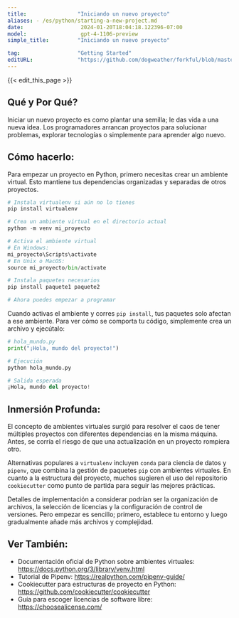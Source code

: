 ```yaml
---
title:                "Iniciando un nuevo proyecto"
aliases: - /es/python/starting-a-new-project.md
date:                  2024-01-20T18:04:18.122396-07:00
model:                 gpt-4-1106-preview
simple_title:         "Iniciando un nuevo proyecto"

tag:                  "Getting Started"
editURL:              "https://github.com/dogweather/forkful/blob/master/content/es/python/starting-a-new-project.md"
---
```


{{< edit_this_page >}}

## Qué y Por Qué?
Iniciar un nuevo proyecto es como plantar una semilla; le das vida a una nueva idea. Los programadores arrancan proyectos para solucionar problemas, explorar tecnologías o simplemente para aprender algo nuevo.

## Cómo hacerlo:
Para empezar un proyecto en Python, primero necesitas crear un ambiente virtual. Esto mantiene tus dependencias organizadas y separadas de otros proyectos.

```Python
# Instala virtualenv si aún no lo tienes
pip install virtualenv

# Crea un ambiente virtual en el directorio actual
python -m venv mi_proyecto

# Activa el ambiente virtual
# En Windows:
mi_proyecto\Scripts\activate
# En Unix o MacOS:
source mi_proyecto/bin/activate

# Instala paquetes necesarios
pip install paquete1 paquete2

# Ahora puedes empezar a programar
```

Cuando activas el ambiente y corres `pip install`, tus paquetes solo afectan a ese ambiente. Para ver cómo se comporta tu código, simplemente crea un archivo y ejecútalo:

```Python
# hola_mundo.py
print("¡Hola, mundo del proyecto!")

# Ejecución
python hola_mundo.py

# Salida esperada
¡Hola, mundo del proyecto!
```

## Inmersión Profunda:
El concepto de ambientes virtuales surgió para resolver el caos de tener múltiples proyectos con diferentes dependencias en la misma máquina. Antes, se corría el riesgo de que una actualización en un proyecto rompiera otro. 

Alternativas populares a `virtualenv` incluyen `conda` para ciencia de datos y `pipenv`, que combina la gestión de paquetes `pip` con ambientes virtuales. En cuanto a la estructura del proyecto, muchos sugieren el uso del repositorio `cookiecutter` como punto de partida para seguir las mejores prácticas.

Detalles de implementación a considerar podrían ser la organización de archivos, la selección de licencias y la configuración de control de versiones. Pero empezar es sencillo; primero, establece tu entorno y luego gradualmente añade más archivos y complejidad.

## Ver También:
- Documentación oficial de Python sobre ambientes virtuales: https://docs.python.org/3/library/venv.html
- Tutorial de Pipenv: https://realpython.com/pipenv-guide/
- Cookiecutter para estructuras de proyecto en Python: https://github.com/cookiecutter/cookiecutter
- Guía para escoger licencias de software libre: https://choosealicense.com/
